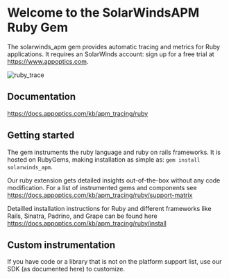 # Welcome to the SolarWindsAPM Ruby Gem


The solarwinds_apm gem provides automatic tracing and metrics for Ruby applications. 
It requires an SolarWinds account: sign up for a free trial at https://www.appoptics.com.

![ruby_trace](https://docs.appoptics.com/_images/ruby_trace.png)

## Documentation
https://docs.appoptics.com/kb/apm_tracing/ruby

## Getting started
The gem instruments the ruby language and ruby on rails frameworks. It is hosted on RubyGems, making installation as 
simple as: `gem install solarwinds_apm`.

Our ruby extension gets detailed insights out-of-the-box without any code modification. 
For a list of instrumented gems and components see https://docs.appoptics.com/kb/apm_tracing/ruby/support-matrix

Detailled installation instructions for Ruby and different frameworks like Rails, Sinatra, Padrino, and Grape can be 
found here https://docs.appoptics.com/kb/apm_tracing/ruby/install

## Custom instrumentation
If you have code or a library that is not on the platform support list, use our SDK (as documented here) to customize.



